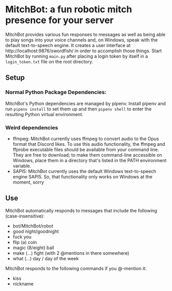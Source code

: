 # MitchBot: a fun robotic mitch presence for your server

MitchBot provides various fun responses to messages as well as being able to play songs into your voice channels and, on Windows, speak with the default text-to-speech engine. It creates a user interface at http://localhost:9876/swordfish/ in order to accomplish those things. Start MitchBot by running `main.py` after placing a login token by itself in a `login_token.txt` file on the root directory.

## Setup

### Normal Python Package Dependencies:

MitchBot's Python dependencies are managed by pipenv. Install pipenv and run `pipenv install` to set them up and then `pipenv shell` to enter the resulting Python virtual environment.

### Weird dependencies

- ffmpeg: MitchBot currently uses ffmpeg to convert audio to the Opus format that Discord likes. To use this audio functionality, the ffmpeg and ffprobe executable files should be available from your command line. They are free to download; to make them command-line accessible on Windows, place them in a directory that's listed in the PATH environment variable.
- SAPI5: MitchBot currently uses the default Windows text-to-speech engine SAPI5. So, that functionality only works on Windows at the moment, sorry

## Use

MitchBot automatically responds to messages that include the following (case-insensitive):

- bot/MitchBot/robot
- good night/goodnight
- fuck you
- flip (a) coin
- magic (8/eight) ball
- make (...) fight (with 2 @mentions in there somewhere)
- what (...) day / day of the week

MitchBot responds to the following commands if you @-mention it:

- kiss
- nickname
